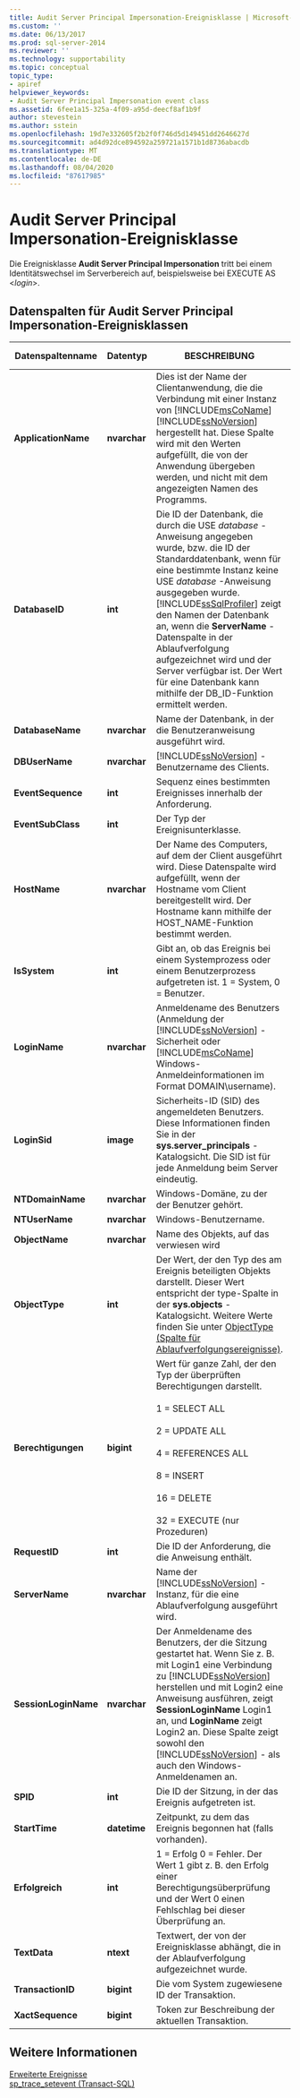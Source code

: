 ```yaml
---
title: Audit Server Principal Impersonation-Ereignisklasse | Microsoft-Dokumentation
ms.custom: ''
ms.date: 06/13/2017
ms.prod: sql-server-2014
ms.reviewer: ''
ms.technology: supportability
ms.topic: conceptual
topic_type:
- apiref
helpviewer_keywords:
- Audit Server Principal Impersonation event class
ms.assetid: 6fee1a15-325a-4f09-a95d-deecf8af1b9f
author: stevestein
ms.author: sstein
ms.openlocfilehash: 19d7e332605f2b2f0f746d5d149451dd2646627d
ms.sourcegitcommit: ad4d92dce894592a259721a1571b1d8736abacdb
ms.translationtype: MT
ms.contentlocale: de-DE
ms.lasthandoff: 08/04/2020
ms.locfileid: "87617985"
---
```

# <a name="audit-server-principal-impersonation-event-class"></a>Audit Server Principal Impersonation-Ereignisklasse
  Die Ereignisklasse **Audit Server Principal Impersonation** tritt bei einem Identitätswechsel im Serverbereich auf, beispielsweise bei EXECUTE AS \<*login*>.  
  
## <a name="audit-server-principal-impersonation-event-class-data-columns"></a>Datenspalten für Audit Server Principal Impersonation-Ereignisklassen  
  
|Datenspaltenname|Datentyp|BESCHREIBUNG|Column ID|Filterbar|  
|----------------------|---------------|-----------------|---------------|----------------|  
|**ApplicationName**|**nvarchar**|Dies ist der Name der Clientanwendung, die die Verbindung mit einer Instanz von [!INCLUDE[msCoName](../../includes/msconame-md.md)] [!INCLUDE[ssNoVersion](../../includes/ssnoversion-md.md)] hergestellt hat. Diese Spalte wird mit den Werten aufgefüllt, die von der Anwendung übergeben werden, und nicht mit dem angezeigten Namen des Programms.|10|Ja|  
|**DatabaseID**|**int**|Die ID der Datenbank, die durch die USE *database* -Anweisung angegeben wurde, bzw. die ID der Standarddatenbank, wenn für eine bestimmte Instanz keine USE *database* -Anweisung ausgegeben wurde. [!INCLUDE[ssSqlProfiler](../../includes/sssqlprofiler-md.md)] zeigt den Namen der Datenbank an, wenn die **ServerName** -Datenspalte in der Ablaufverfolgung aufgezeichnet wird und der Server verfügbar ist. Der Wert für eine Datenbank kann mithilfe der DB_ID-Funktion ermittelt werden.|3|Ja|  
|**DatabaseName**|**nvarchar**|Name der Datenbank, in der die Benutzeranweisung ausgeführt wird.|35|Ja|  
|**DBUserName**|**nvarchar**|[!INCLUDE[ssNoVersion](../../includes/ssnoversion-md.md)] -Benutzername des Clients.|40|Ja|  
|**EventSequence**|**int**|Sequenz eines bestimmten Ereignisses innerhalb der Anforderung.|51|Nein|  
|**EventSubClass**|**int**|Der Typ der Ereignisunterklasse.|21|Ja|  
|**HostName**|**nvarchar**|Der Name des Computers, auf dem der Client ausgeführt wird. Diese Datenspalte wird aufgefüllt, wenn der Hostname vom Client bereitgestellt wird. Der Hostname kann mithilfe der HOST_NAME-Funktion bestimmt werden.|8|Ja|  
|**IsSystem**|**int**|Gibt an, ob das Ereignis bei einem Systemprozess oder einem Benutzerprozess aufgetreten ist. 1 = System, 0 = Benutzer.|60|Ja|  
|**LoginName**|**nvarchar**|Anmeldename des Benutzers (Anmeldung der [!INCLUDE[ssNoVersion](../../includes/ssnoversion-md.md)] -Sicherheit oder [!INCLUDE[msCoName](../../includes/msconame-md.md)] Windows-Anmeldeinformationen im Format DOMAIN\username).|11|Ja|  
|**LoginSid**|**image**|Sicherheits-ID (SID) des angemeldeten Benutzers. Diese Informationen finden Sie in der **sys.server_principals** -Katalogsicht. Die SID ist für jede Anmeldung beim Server eindeutig.|41|Ja|  
|**NTDomainName**|**nvarchar**|Windows-Domäne, zu der der Benutzer gehört.|7|Ja|  
|**NTUserName**|**nvarchar**|Windows-Benutzername.|6|Ja|  
|**ObjectName**|**nvarchar**|Name des Objekts, auf das verwiesen wird|34|Ja|  
|**ObjectType**|**int**|Der Wert, der den Typ des am Ereignis beteiligten Objekts darstellt. Dieser Wert entspricht der type-Spalte in der **sys.objects** -Katalogsicht. Weitere Werte finden Sie unter [ObjectType (Spalte für Ablaufverfolgungsereignisse)](objecttype-trace-event-column.md).|28|Ja|  
|**Berechtigungen**|**bigint**|Wert für ganze Zahl, der den Typ der überprüften Berechtigungen darstellt.<br /><br /> 1 = SELECT ALL<br /><br /> 2 = UPDATE ALL<br /><br /> 4 = REFERENCES ALL<br /><br /> 8 = INSERT<br /><br /> 16 = DELETE<br /><br /> 32 = EXECUTE (nur Prozeduren)|19|Ja|  
|**RequestID**|**int**|Die ID der Anforderung, die die Anweisung enthält.|49|Ja|  
|**ServerName**|**nvarchar**|Name der [!INCLUDE[ssNoVersion](../../includes/ssnoversion-md.md)] -Instanz, für die eine Ablaufverfolgung ausgeführt wird.|26|Nein|  
|**SessionLoginName**|**nvarchar**|Der Anmeldename des Benutzers, der die Sitzung gestartet hat. Wenn Sie z. B. mit Login1 eine Verbindung zu [!INCLUDE[ssNoVersion](../../includes/ssnoversion-md.md)] herstellen und mit Login2 eine Anweisung ausführen, zeigt **SessionLoginName** Login1 an, und **LoginName** zeigt Login2 an. Diese Spalte zeigt sowohl den [!INCLUDE[ssNoVersion](../../includes/ssnoversion-md.md)] - als auch den Windows-Anmeldenamen an.|64|Ja|  
|**SPID**|**int**|Die ID der Sitzung, in der das Ereignis aufgetreten ist.|12|Ja|  
|**StartTime**|**datetime**|Zeitpunkt, zu dem das Ereignis begonnen hat (falls vorhanden).|14|Ja|  
|**Erfolgreich**|**int**|1 = Erfolg 0 = Fehler. Der Wert 1 gibt z. B. den Erfolg einer Berechtigungsüberprüfung und der Wert 0 einen Fehlschlag bei dieser Überprüfung an.|23|Ja|  
|**TextData**|**ntext**|Textwert, der von der Ereignisklasse abhängt, die in der Ablaufverfolgung aufgezeichnet wurde.|1|Ja|  
|**TransactionID**|**bigint**|Die vom System zugewiesene ID der Transaktion.|4|Ja|  
|**XactSequence**|**bigint**|Token zur Beschreibung der aktuellen Transaktion.|50|Ja|  
  
## <a name="see-also"></a>Weitere Informationen  
 [Erweiterte Ereignisse](../extended-events/extended-events.md)   
 [sp_trace_setevent &#40;Transact-SQL&#41;](/sql/relational-databases/system-stored-procedures/sp-trace-setevent-transact-sql)  
  
  
